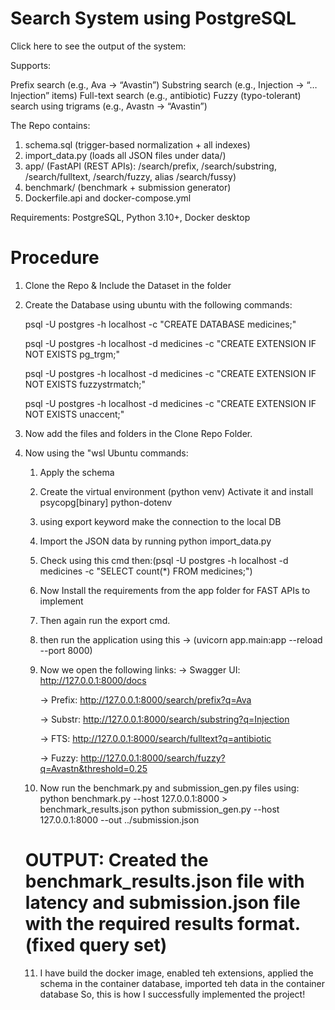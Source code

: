 # Search System using PostgreSQL
Click here to see the output of the system: 

Supports:

Prefix search (e.g., Ava → “Avastin”)
Substring search (e.g., Injection → “… Injection” items)
Full-text search (e.g., antibiotic)
Fuzzy (typo-tolerant) search using trigrams (e.g., Avastn → “Avastin”)

The Repo contains:
1. schema.sql (trigger-based normalization + all indexes)
2. import_data.py (loads all JSON files under data/)
3. app/ (FastAPI (REST APIs): /search/prefix, /search/substring, /search/fulltext, /search/fuzzy, alias /search/fussy)
4. benchmark/ (benchmark + submission generator)
5. Dockerfile.api and docker-compose.yml

Requirements: PostgreSQL, Python 3.10+, Docker desktop
# Procedure
1. Clone the Repo & Include the Dataset in the folder
2. Create the Database using ubuntu with the following commands:
   
    psql -U postgres -h localhost -c "CREATE DATABASE medicines;"
    
    psql -U postgres -h localhost -d medicines -c "CREATE EXTENSION IF NOT EXISTS pg_trgm;"
    
    psql -U postgres -h localhost -d medicines -c "CREATE EXTENSION IF NOT EXISTS fuzzystrmatch;"
    
    psql -U postgres -h localhost -d medicines -c "CREATE EXTENSION IF NOT EXISTS unaccent;"
4. Now add the files and folders in the Clone Repo Folder.
5. Now using the "wsl Ubuntu commands: 
    1. Apply the schema
    2. Create the virtual environment (python venv) Activate it and install psycopg[binary] python-dotenv
    3. using export keyword make the connection to the local DB
    4. Import the JSON data by running python import_data.py
    5. Check using this cmd then:(psql -U postgres -h localhost -d medicines -c "SELECT count(*) FROM medicines;")
    6. Now Install the requirements from the app folder for FAST APIs to implement
    7. Then again run the export cmd.
    8. then run the application using this -> (uvicorn app.main:app --reload --port 8000)
    9. Now we open the following links:
        -> Swagger UI: http://127.0.0.1:8000/docs
       
        -> Prefix: http://127.0.0.1:8000/search/prefix?q=Ava
       
        -> Substr: http://127.0.0.1:8000/search/substring?q=Injection
       
        -> FTS: http://127.0.0.1:8000/search/fulltext?q=antibiotic
       
        -> Fuzzy: http://127.0.0.1:8000/search/fuzzy?q=Avastn&threshold=0.25
    11. Now run the benchmark.py and submission_gen.py files using: 
        python benchmark.py --host 127.0.0.1:8000 > benchmark_results.json
        python submission_gen.py --host 127.0.0.1:8000 --out ../submission.json
    # OUTPUT: Created the benchmark_results.json file with latency and submission.json file with the required results format. (fixed query set)
    11. I have build the docker image, enabled teh extensions, applied the schema in the container database, imported teh data in the container database
So, this is how I successfully implemented the project!
